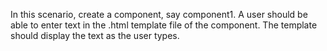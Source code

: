 In this scenario, create a component, say component1.
A user should be able to enter text in the .html template file of the component. The template should display the text as the user types.
